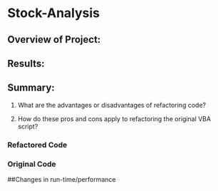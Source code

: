 # Stock-Analysis

## Overview of Project:


## Results:


## Summary:

1. What are the advantages or disadvantages of refactoring code?

2. How do these pros and cons apply to refactoring the original VBA script?

### Refactored Code



### Original Code


##Changes in run-time/performance

